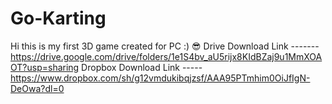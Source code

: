 # Go-Karting
Hi this is my first 3D game created for PC :) 😎
Drive Download Link -------https://drive.google.com/drive/folders/1e1S4bv_aU5rijx8KIdBZaj9u1MmXOAOT?usp=sharing
Dropbox Download Link -----https://www.dropbox.com/sh/g12vmdukibqjzsf/AAA95PTmhim0OiJfIgN-DeOwa?dl=0
